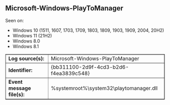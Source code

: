 ## Microsoft-Windows-PlayToManager

Seen on:
* Windows 10 (1511, 1607, 1703, 1709, 1803, 1809, 1903, 1909, 2004, 20H2)
* Windows 11 (21H2)
* Windows 8.0
* Windows 8.1

<table border="1" class="docutils">
  <tbody>
    <tr>
      <td><b>Log source(s):</b></td>
      <td>Microsoft-Windows-PlayToManager</td>
    </tr>
    <tr>
      <td><b>Identifier:</b></td>
      <td>{bb311100-2d9f-4cd3-b2d6-f4ea3839c548}</td>
    </tr>
    <tr>
      <td><b>Event message file(s):</b></td>
      <td>%systemroot%\system32\playtomanager.dll</td>
    </tr>
  </tbody>
</table>

&nbsp;

